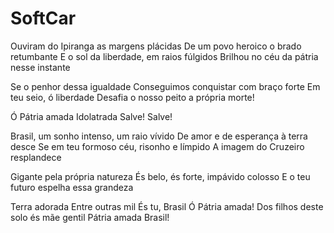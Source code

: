 # SoftCar

Ouviram do Ipiranga as margens plácidas
De um povo heroico o brado retumbante
E o sol da liberdade, em raios fúlgidos
Brilhou no céu da pátria nesse instante

Se o penhor dessa igualdade
Conseguimos conquistar com braço forte
Em teu seio, ó liberdade
Desafia o nosso peito a própria morte!

Ó Pátria amada
Idolatrada
Salve! Salve!

Brasil, um sonho intenso, um raio vívido
De amor e de esperança à terra desce
Se em teu formoso céu, risonho e límpido
A imagem do Cruzeiro resplandece

Gigante pela própria natureza
És belo, és forte, impávido colosso
E o teu futuro espelha essa grandeza

Terra adorada
Entre outras mil
És tu, Brasil
Ó Pátria amada!
Dos filhos deste solo és mãe gentil
Pátria amada
Brasil!
